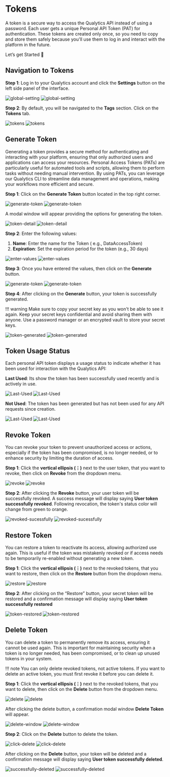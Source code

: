 # Tokens

A token is a secure way to access the Qualytics API instead of using a password. Each user gets a unique Personal API Token (PAT) for authentication. These tokens are created only once, so you need to copy and store them safely because you'll use them to log in and interact with the platform in the future.

Let’s get Started 🚀

## Navigation to Tokens

**Step 1**: Log in to your Qualytics account and click the **Settings** button on the left side panel of the interface. 

![global-setting](../../assets/tokens/global-setting-light-1.png#only-light)
![global-setting](../../assets/tokens/global-setting-dark-1.png#only-dark)

**Step 2**: By default, you will be navigated to the **Tags** section. Click on the **Tokens** tab.

![tokens](../../assets/tokens/tokens-light-2.png#only-light)
![tokens](../../assets/tokens/tokens-dark-2.png#only-dark)

## Generate Token 

Generating a token provides a secure method for authenticating and interacting with your platform, ensuring that only authorized users and applications can access your resources. Personal Access Tokens (PATs) are particularly useful for automated tools and scripts, allowing them to perform tasks without needing manual intervention. By using PATs, you can leverage our Qualytics CLI to streamline data management and operations, making your workflows more efficient and secure.

**Step 1**: Click on the **Generate Token** button located in the top right corner.

![generate-token](../../assets/tokens/generate-token-light-3.png#only-light)
![generate-token](../../assets/tokens/generate-token-dark-3.png#only-dark)

A modal window will appear providing the options for generating the token.

![token-detail](../../assets/tokens/token-detail-light-4.png#only-light)
![token-detail](../../assets/tokens/token-detail-dark-4.png#only-dark)

**Step 2**: Enter the following values:

1. **Name**: Enter the name for the Token ( e.g., DataAccessToken) 
2. **Expiration**: Set the expiration period for the token (e.g., 30 days)

![enter-values](../../assets/tokens/enter-values-light-5.png#only-light)
![enter-values](../../assets/tokens/enter-values-dark-5.png#only-dark)

**Step 3**: Once you have entered the values, then click on the **Generate** button.

![generate-token](../../assets/tokens/generate-token-light-6.png#only-light)
![generate-token](../../assets/tokens/generate-token-dark-6.png#only-dark)

**Step 4**: After clicking on the **Generate** button, your token is successfully generated.

!!! warning 
    Make sure to copy your secret key as you won't be able to see it again. Keep your secret keys confidential and avoid sharing them with anyone. Use a password manager or an encrypted vault to store your secret keys.

![token-generated](../../assets/tokens/token-generated-light-7.png#only-light)
![token-generated](../../assets/tokens/token-generated-dark-7.png#only-dark)

## Token Usage Status

Each personal API token displays a usage status to indicate whether it has been used for interaction with the Qualytics API:

**Last Used**: Its show the token has been successfully used recently and is actively in use.

![Last-Used](../../assets/tokens/last-used-light-7.png#only-light)
![Last-Used](../../assets/tokens/last-used-dark-7.png#only-dark)

**Not Used**: The token has been generated but has not been used for any API requests since creation.

![Last-Used](../../assets/tokens/not-used-light-7.png#only-light)
![Last-Used](../../assets/tokens/not-used-dark-7.png#only-dark)

## Revoke Token

You can revoke your token to prevent unauthorized access or actions, especially if the token has been compromised, is no longer needed, or to enhance security by limiting the duration of access.

**Step 1**: Click the **vertical ellipsis (⋮)** next to the user token, that you want to revoke, then click on **Revoke** from the dropdown menu.

![revoke](../../assets/tokens/revoke-light-8.png#only-light)
![revoke](../../assets/tokens/revoke-dark-8.png#only-dark)

**Step 2**: After clicking the **Revoke** button, your user token will be successfully revoked. A success message will display saying **User token successfully revoked**. Following revocation, the token's status color will change from green to orange.

![revoked-sucessfully](../../assets/tokens/revoked-sucessfully-light-9.png#only-light)
![revoked-sucessfully](../../assets/tokens/revoked-sucessfully-dark-9.png#only-dark)

## Restore Token

You can restore a token to reactivate its access, allowing authorized use again. This is useful if the token was mistakenly revoked or if access needs to be temporarily re-enabled without generating a new token.

**Step 1**: Click the **vertical ellipsis (⋮)** next to the revoked tokens, that you want to restore, then click on the **Restore** button from the dropdown menu.

![restore](../../assets/tokens/restore-light-10.png#only-light)
![restore](../../assets/tokens/restore-dark-10.png#only-dark)

**Step 2**: After clicking on the “Restore” button, your secret token will be restored and a confirmation message will display saying **User token successfully restored**

![token-restored](../../assets/tokens/token-restored-light-11.png#only-light)
![token-restored](../../assets/tokens/token-restored-dark-11.png#only-dark)

## Delete Token

You can delete a token to permanently remove its access, ensuring it cannot be used again. This is important for maintaining security when a token is no longer needed, has been compromised, or to clean up unused tokens in your system.

!!! note 
    You can only delete revoked tokens, not active tokens. If you want to delete an active token, you must first revoke it before you can delete it.

**Step 1**: Click the **vertical ellipsis (⋮)** next to the revoked tokens, that you want to delete, then click on the **Delete** button from the dropdown menu.

![delete](../../assets/tokens/delete-light-12.png#only-light)
![delete](../../assets/tokens/delete-dark-12.png#only-dark)

After clicking the delete button, a confirmation modal window **Delete Token** will appear.

![delete-window](../../assets/tokens/delete-window-light-13.png#only-light)
![delete-window](../../assets/tokens/delete-window-dark-13.png#only-dark)

**Step 2**: Click on the **Delete** button to delete the token.

![click-delete](../../assets/tokens/click-delete-light-14.png#only-light)
![click-delete](../../assets/tokens/click-delete-dark-14.png#only-dark)

After clicking on the **Delete** button, your token will be deleted and a confirmation message will display saying **User token successfully deleted**.

![successfully-deleted](../../assets/tokens/successfully-deleted-light-15.png#only-light)
![successfully-deleted](../../assets/tokens/successfully-deleted-dark-15.png#only-dark)